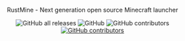 <p align="center">RustMine - Next generation open source Minecraft launcher</p>
<p align="center">
  <img alt="GitHub all releases" src="https://img.shields.io/github/downloads/tacxtv/rustmine/total">
  <img alt="GitHub" src="https://img.shields.io/github/license/tacxtv/rustmine">
  <img alt="GitHub contributors" src="https://img.shields.io/github/contributors/tacxtv/rustmine">
  <a href="https://github.com/tacxtv/rustmine/actions/workflows/release.yml?event=workflow_dispatch"><img alt="GitHub contributors" src="https://github.com/tacxtv/rustmine/actions/workflows/release.yml/badge.svg"></a>
</p>
<br>